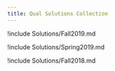 ```yaml
---
title: Qual Solutions Collection
---
```



!include Solutions/Fall2019.md

!include Solutions/Spring2019.md

!include Solutions/Fall2018.md
